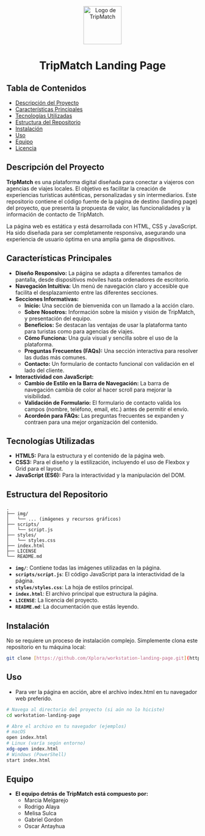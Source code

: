 <p align="center">
  <img src="img/logo-TripMatch.png" alt="Logo de TripMatch" width="100">
</p>

<h1 align="center">TripMatch Landing Page</h1>

## Tabla de Contenidos

- [Descripción del Proyecto](#descripción-del-proyecto)
- [Características Principales](#características-principales)
- [Tecnologías Utilizadas](#tecnologías-utilizadas)
- [Estructura del Repositorio](#estructura-del-repositorio)
- [Instalación](#instalación)
- [Uso](#uso)
- [Equipo](#equipo)
- [Licencia](#licencia)

## Descripción del Proyecto

**TripMatch** es una plataforma digital diseñada para conectar a viajeros con agencias de viajes locales. El objetivo es facilitar la creación de experiencias turísticas auténticas, personalizadas y sin intermediarios. Este repositorio contiene el código fuente de la página de destino (landing page) del proyecto, que presenta la propuesta de valor, las funcionalidades y la información de contacto de TripMatch.

La página web es estática y está desarrollada con HTML, CSS y JavaScript. Ha sido diseñada para ser completamente responsiva, asegurando una experiencia de usuario óptima en una amplia gama de dispositivos.

## Características Principales

- **Diseño Responsivo:** La página se adapta a diferentes tamaños de pantalla, desde dispositivos móviles hasta ordenadores de escritorio.
- **Navegación Intuitiva:** Un menú de navegación claro y accesible que facilita el desplazamiento entre las diferentes secciones.
- **Secciones Informativas:**
    - **Inicio:** Una sección de bienvenida con un llamado a la acción claro.
    - **Sobre Nosotros:** Información sobre la misión y visión de TripMatch, y presentación del equipo.
    - **Beneficios:** Se destacan las ventajas de usar la plataforma tanto para turistas como para agencias de viajes.
    - **Cómo Funciona:** Una guía visual y sencilla sobre el uso de la plataforma.
    - **Preguntas Frecuentes (FAQs):** Una sección interactiva para resolver las dudas más comunes.
    - **Contacto:** Un formulario de contacto funcional con validación en el lado del cliente.
- **Interactividad con JavaScript:**
    - **Cambio de Estilo en la Barra de Navegación:** La barra de navegación cambia de color al hacer scroll para mejorar la visibilidad.
    - **Validación de Formulario:** El formulario de contacto valida los campos (nombre, teléfono, email, etc.) antes de permitir el envío.
    - **Acordeón para FAQs:** Las preguntas frecuentes se expanden y contraen para una mejor organización del contenido.

## Tecnologías Utilizadas

- **HTML5:** Para la estructura y el contenido de la página web.
- **CSS3:** Para el diseño y la estilización, incluyendo el uso de Flexbox y Grid para el layout.
- **JavaScript (ES6):** Para la interactividad y la manipulación del DOM.

## Estructura del Repositorio
```text
.
├── img/
│   └── ... (imágenes y recursos gráficos)
├── scripts/
│   └── script.js
├── styles/
│   └── styles.css
├── index.html
├── LICENSE
└── README.md
```
- **`img/`**: Contiene todas las imágenes utilizadas en la página.
- **`scripts/script.js`**: El código JavaScript para la interactividad de la página.
- **`styles/styles.css`**: La hoja de estilos principal.
- **`index.html`**: El archivo principal que estructura la página.
- **`LICENSE`**: La licencia del proyecto.
- **`README.md`**: La documentación que estás leyendo.

## Instalación

No se requiere un proceso de instalación complejo. Simplemente clona este repositorio en tu máquina local:

```bash
git clone [https://github.com/Xplora/workstation-landing-page.git](https://github.com/Xplora/workstation-landing-page.git)
```
## Uso
- Para ver la página en acción, abre el archivo index.html en tu navegador web preferido.
```bash
# Navega al directorio del proyecto (si aún no lo hiciste)
cd workstation-landing-page

# Abre el archivo en tu navegador (ejemplos)
# macOS
open index.html
# Linux (varía según entorno)
xdg-open index.html
# Windows (PowerShell)
start index.html
```
## Equipo
- **El equipo detrás de TripMatch está compuesto por:**
    - Marcia Melgarejo
    - Rodrigo Alaya
    - Melisa Sulca
    - Gabriel Gordon
    - Oscar Antayhua
